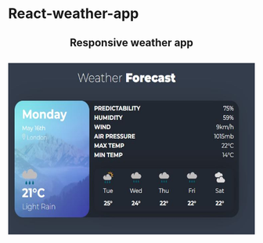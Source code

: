 # React-weather-app
<div id="header" align="center">
<h2> Responsive weather app<h2/>
<img src="weatherapp.jpg" alt="Metamask  width="50" height="350"/>
<p async await, React, Hooks, pass props, pass functions as props, propTypes./>
 </div> 
